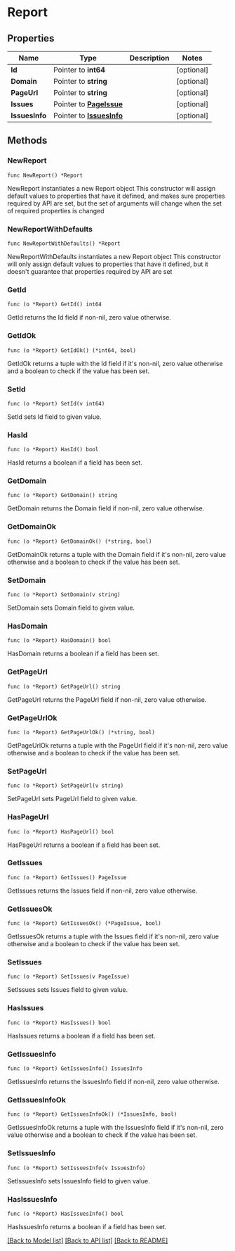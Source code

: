 # Report

## Properties

Name | Type | Description | Notes
------------ | ------------- | ------------- | -------------
**Id** | Pointer to **int64** |  | [optional] 
**Domain** | Pointer to **string** |  | [optional] 
**PageUrl** | Pointer to **string** |  | [optional] 
**Issues** | Pointer to [**PageIssue**](PageIssue.md) |  | [optional] 
**IssuesInfo** | Pointer to [**IssuesInfo**](IssuesInfo.md) |  | [optional] 

## Methods

### NewReport

`func NewReport() *Report`

NewReport instantiates a new Report object
This constructor will assign default values to properties that have it defined,
and makes sure properties required by API are set, but the set of arguments
will change when the set of required properties is changed

### NewReportWithDefaults

`func NewReportWithDefaults() *Report`

NewReportWithDefaults instantiates a new Report object
This constructor will only assign default values to properties that have it defined,
but it doesn't guarantee that properties required by API are set

### GetId

`func (o *Report) GetId() int64`

GetId returns the Id field if non-nil, zero value otherwise.

### GetIdOk

`func (o *Report) GetIdOk() (*int64, bool)`

GetIdOk returns a tuple with the Id field if it's non-nil, zero value otherwise
and a boolean to check if the value has been set.

### SetId

`func (o *Report) SetId(v int64)`

SetId sets Id field to given value.

### HasId

`func (o *Report) HasId() bool`

HasId returns a boolean if a field has been set.

### GetDomain

`func (o *Report) GetDomain() string`

GetDomain returns the Domain field if non-nil, zero value otherwise.

### GetDomainOk

`func (o *Report) GetDomainOk() (*string, bool)`

GetDomainOk returns a tuple with the Domain field if it's non-nil, zero value otherwise
and a boolean to check if the value has been set.

### SetDomain

`func (o *Report) SetDomain(v string)`

SetDomain sets Domain field to given value.

### HasDomain

`func (o *Report) HasDomain() bool`

HasDomain returns a boolean if a field has been set.

### GetPageUrl

`func (o *Report) GetPageUrl() string`

GetPageUrl returns the PageUrl field if non-nil, zero value otherwise.

### GetPageUrlOk

`func (o *Report) GetPageUrlOk() (*string, bool)`

GetPageUrlOk returns a tuple with the PageUrl field if it's non-nil, zero value otherwise
and a boolean to check if the value has been set.

### SetPageUrl

`func (o *Report) SetPageUrl(v string)`

SetPageUrl sets PageUrl field to given value.

### HasPageUrl

`func (o *Report) HasPageUrl() bool`

HasPageUrl returns a boolean if a field has been set.

### GetIssues

`func (o *Report) GetIssues() PageIssue`

GetIssues returns the Issues field if non-nil, zero value otherwise.

### GetIssuesOk

`func (o *Report) GetIssuesOk() (*PageIssue, bool)`

GetIssuesOk returns a tuple with the Issues field if it's non-nil, zero value otherwise
and a boolean to check if the value has been set.

### SetIssues

`func (o *Report) SetIssues(v PageIssue)`

SetIssues sets Issues field to given value.

### HasIssues

`func (o *Report) HasIssues() bool`

HasIssues returns a boolean if a field has been set.

### GetIssuesInfo

`func (o *Report) GetIssuesInfo() IssuesInfo`

GetIssuesInfo returns the IssuesInfo field if non-nil, zero value otherwise.

### GetIssuesInfoOk

`func (o *Report) GetIssuesInfoOk() (*IssuesInfo, bool)`

GetIssuesInfoOk returns a tuple with the IssuesInfo field if it's non-nil, zero value otherwise
and a boolean to check if the value has been set.

### SetIssuesInfo

`func (o *Report) SetIssuesInfo(v IssuesInfo)`

SetIssuesInfo sets IssuesInfo field to given value.

### HasIssuesInfo

`func (o *Report) HasIssuesInfo() bool`

HasIssuesInfo returns a boolean if a field has been set.


[[Back to Model list]](../README.md#documentation-for-models) [[Back to API list]](../README.md#documentation-for-api-endpoints) [[Back to README]](../README.md)


